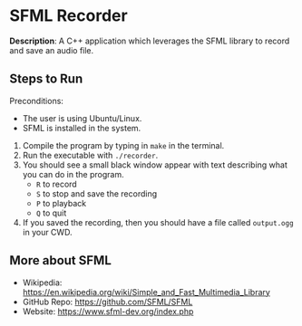 # SFML Recorder

**Description**: A C++ application which leverages the SFML library to record and save an audio file.

## Steps to Run
Preconditions: 
* The user is using Ubuntu/Linux.
* SFML is installed in the system.

1. Compile the program by typing in `make` in the terminal.
2. Run the executable with `./recorder`.
3. You should see a small black window appear with text describing what you can do in the program.
    * `R` to record
    * `S` to stop and save the recording
    * `P` to playback
    * `Q` to quit
4. If you saved the recording, then you should have a file called `output.ogg` in your CWD.

## More about SFML
* Wikipedia: https://en.wikipedia.org/wiki/Simple_and_Fast_Multimedia_Library
* GitHub Repo: https://github.com/SFML/SFML
* Website: https://www.sfml-dev.org/index.php